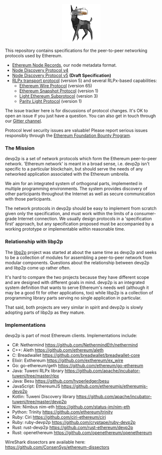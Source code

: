 <p align="center"><img src="etherdog.png"></p>

This repository contains specifications for the peer-to-peer networking protocols used by
Ethereum.

- [Ethereum Node Records], our node metadata format.
- [Node Discovery Protocol v4]
- [Node Discovery Protocol v5] **(Draft Specification)**
- [RLPx transport protocol] (version 5) and several RLPx-based capabilities:
  - [Ethereum Wire Protocol] (version 65)
  - [Ethereum Snapshot Protocol] (version 1)
  - [Light Ethereum Subprotocol] (version 3)
  - [Parity Light Protocol] (version 1)

The issue tracker here is for discussions of protocol changes. It's OK to open an issue if
you just have a question. You can also get in touch through our [Gitter channel].

Protocol level security issues are valuable! Please report serious issues responsibly
through the [Ethereum Foundation Bounty Program].

### The Mission

devp2p is a set of network protocols which form the Ethereum peer-to-peer network.
'Ethereum network' is meant in a broad sense, i.e. devp2p isn't specific to a particular
blockchain, but should serve the needs of any networked application associated with the
Ethereum umbrella.

We aim for an integrated system of orthogonal parts, implemented in multiple programming
environments. The system provides discovery of other participants throughout the Internet
as well as secure communication with those participants.

The network protocols in devp2p should be easy to implement from scratch given only the
specification, and must work within the limits of a consumer-grade Internet connection. We
usually design protocols in a 'specification first' approach, but any specification
proposed must be accompanied by a working prototype or implementable within reasonable
time.

### Relationship with libp2p

The [libp2p] project was started at about the same time as devp2p and seeks to be a
collection of modules for assembling a peer-to-peer network from modular components.
Questions about the relationship between devp2p and libp2p come up rather often.

It's hard to compare the two projects because they have different scope and are designed
with different goals in mind. devp2p is an integrated system definition that wants to
serve Ethereum's needs well (although it may be a good fit for other applications, too)
while libp2p is a collection of programming library parts serving no single application in
particular.

That said, both projects are very similar in spirit and devp2p is slowly adopting parts of
libp2p as they mature.

### Implementations

devp2p is part of most Ethereum clients. Implementations include:

- C#: Nethermind <https://github.com/NethermindEth/nethermind>
- C++: Aleth <https://github.com/ethereum/aleth>
- C: Breadwallet <https://github.com/breadwallet/breadwallet-core>
- Elixir: Exthereum <https://github.com/exthereum/ex_wire>
- Go: go-ethereum/geth <https://github.com/ethereum/go-ethereum>
- Java: Tuweni RLPx library <https://github.com/apache/incubator-tuweni/tree/master/rlpx>
- Java: Besu <https://github.com/hyperledger/besu>
- JavaScript: EthereumJS <https://github.com/ethereumjs/ethereumjs-devp2p>
- Kotlin: Tuweni Discovery library <https://github.com/apache/incubator-tuweni/tree/master/devp2p>
- Nim: Nimbus nim-eth <https://github.com/status-im/nim-eth>
- Python: Trinity <https://github.com/ethereum/trinity>
- Ruby: Ciri <https://github.com/ciri-ethereum/ciri>
- Ruby: ruby-devp2p <https://github.com/cryptape/ruby-devp2p>
- Rust: rust-devp2p <https://github.com/rust-ethereum/devp2p>
- Rust: openethereum <https://github.com/openethereum/openethereum>

WireShark dissectors are available here: <https://github.com/ConsenSys/ethereum-dissectors>

[Ethereum Foundation Bounty Program]: https://bounty.ethereum.org
[Ethereum Wire Protocol]: ./caps/eth.md
[Ethereum Snapshot Protocol]: ./caps/snap.md
[Gitter channel]: https://gitter.im/ethereum/devp2p
[Light Ethereum Subprotocol]: ./caps/les.md
[Ethereum Node Records]: ./enr.md
[Node Discovery Protocol v4]: ./discv4.md
[Node Discovery Protocol v5]: ./discv5/discv5.md
[Parity Light Protocol]: ./caps/pip.md
[RLPx transport protocol]: ./rlpx.md
[libp2p]: https://libp2p.io

